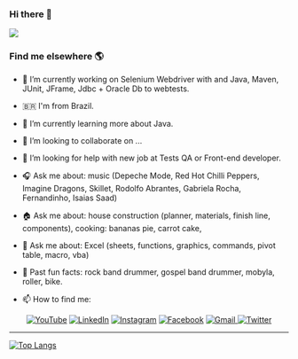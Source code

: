 ### Hi there 👋
![](https://komarev.com/ghpvc/?username=NiltonFerraz&color=brightgreen)

### Find me elsewhere 🌎


- 🔭 I’m currently working on Selenium Webdriver with and Java, Maven, JUnit, JFrame, Jdbc + Oracle Db to webtests.
- 🇧🇷  I'm from Brazil.
- 🌱 I’m currently learning more about Java.
- 👯 I’m looking to collaborate on ...
- 🤔 I’m looking for help with new job at Tests QA or Front-end developer.
- 🎧 Ask me about: music (Depeche Mode, Red Hot Chilli Peppers, Imagine Dragons, Skillet, Rodolfo Abrantes, Gabriela Rocha, Fernandinho, Isaias Saad) 
- 🏠 Ask me about: house construction (planner, materials, finish line, components), cooking: bananas pie, carrot cake,
- 🏢 Ask me about: Excel (sheets, functions, graphics, commands, pivot table, macro, vba)
- 🥁 Past fun facts: rock band drummer, gospel band drummer, mobyla, roller, bike.

- 📫 How to find me: 

<p align="center">
  <a href="https://www.youtube.com/channel/UCjW59Dpct0AFXlc1wRf5Mwg">
    <img alt="YouTube" src="https://img.shields.io/badge/YouTube-FF0000?logo=youtube&logoColor=write" /><a/>
   <a href="https://www.linkedin.com/in/niltonferraz/">
    <img alt="LinkedIn" src="https://img.shields.io/badge/LinkedIn-0077B5?logo=linkedin&logoColor=white" /><a/>
  <a href="https://www.instagram.com/niltonferraz/">  
    <img alt="Instagram" src="https://img.shields.io/badge/Instagram-E4405F?logo=instagram&logoColor=white" /><a/>
  <a href="https://www.facebook.com/nilton.ferraz.1/">
    <img alt="Facebook" src="https://img.shields.io/badge/Facebook-1877F2?logo=facebook&logoColor=white" /><a/>
  <a href="mailto:nilferraz@gmail.com">
    <img alt="Gmail" src="https://img.shields.io/badge/Gmail%20nilferraz@gmail.com-D14836?logo=gmail&logoColor=white&link=mailto:nilferraz@gmail.com" />
	<a href="https://twitter.com/nilferraz">
      <img alt="Twitter" src="https://img.shields.io/twitter/follow/niltonferraz?label=Follow%20%40niltonferraz&logo=Twitter&style=flat"></a>
</p>
    
  
__________________________________
[![Top Langs](https://github-readme-stats.vercel.app/api/top-langs/?username=NiltonFerraz)](https://github.com/NiltonFerraz/github-readme-stats)
